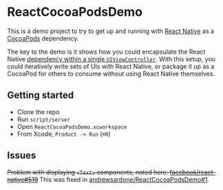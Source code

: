 # ReactCocoaPodsDemo

This is a demo project to try to get up and running with [React
Native](http://facebook.github.io/react-native/) as a
[CocoaPods](http://cocoapods.org) dependency.

The key to the demo is it shows how you could encapsulate the React Native
[dependency within a single
`UIViewController`](https://github.com/andrewsardone/ReactCocoaPodsDemo/blob/master/ReactCocoaPodsDemo/ViewController.m).
With this setup, you could iteratively write sets of UIs with React Native, or
package it up as a CocoaPod for others to consume without using React Native
themselves.

## Getting started

- Clone the repo
- Run `script/server`
- Open `ReactCocoaPodsDemo.xcworkspace`
- From Xcode, `Product -> Run` (`⌘R`)

## Issues

~~Problem with displaying `<Text>` components, noted here:
[facebook/react-native#519](https://github.com/facebook/react-native/issues/519)~~
This was fixed in
[andrewsardone/ReactCocoaPodsDemo#1](https://github.com/andrewsardone/ReactCocoaPodsDemo/pull/1).
